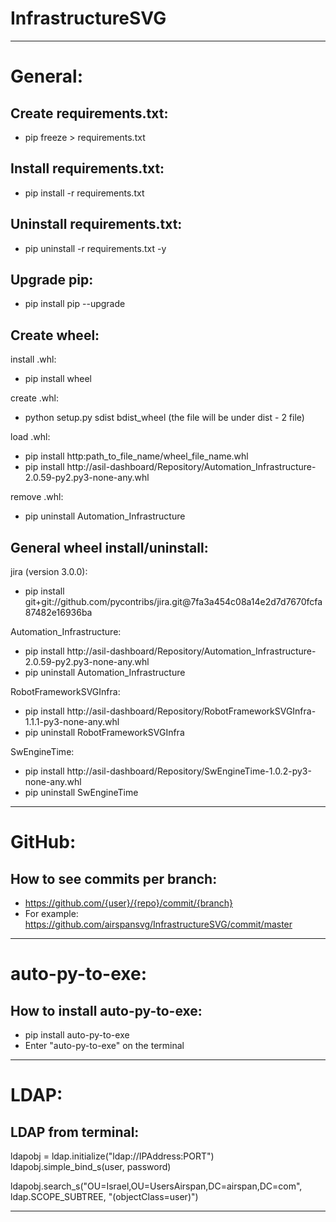 # InfrastructureSVG


------------------------------------------------------------------------------------------------------------------------

General:
========

Create requirements.txt:
----------------------------
- pip freeze > requirements.txt


Install requirements.txt:
----------------------------
- pip install -r requirements.txt


Uninstall requirements.txt:
----------------------------
- pip uninstall -r requirements.txt -y


Upgrade pip:
------------
- pip install pip --upgrade


Create wheel:
-------------
install .whl:
- pip install wheel

create .whl: 
- python setup.py sdist bdist_wheel (the file will be under dist - 2 file)

load .whl: 
- pip install http:path_to_file_name/wheel_file_name.whl
- pip install http://asil-dashboard/Repository/Automation_Infrastructure-2.0.59-py2.py3-none-any.whl

remove .whl:
- pip uninstall Automation_Infrastructure


General wheel install/uninstall:
---------------------------
jira (version 3.0.0):
- pip install git+git://github.com/pycontribs/jira.git@7fa3a454c08a14e2d7d7670fcfa87482e16936ba

Automation_Infrastructure:
- pip install http://asil-dashboard/Repository/Automation_Infrastructure-2.0.59-py2.py3-none-any.whl
- pip uninstall Automation_Infrastructure

RobotFrameworkSVGInfra:
- pip install http://asil-dashboard/Repository/RobotFrameworkSVGInfra-1.1.1-py3-none-any.whl
- pip uninstall RobotFrameworkSVGInfra

SwEngineTime:
- pip install http://asil-dashboard/Repository/SwEngineTime-1.0.2-py3-none-any.whl
- pip uninstall SwEngineTime


------------------------------------------------------------------------------------------------------------------------

GitHub:
=======

How to see commits per branch:
------------------------------
- https://github.com/{user}/{repo}/commit/{branch}
- For example: https://github.com/airspansvg/InfrastructureSVG/commit/master


------------------------------------------------------------------------------------------------------------------------

auto-py-to-exe:
===============

How to install auto-py-to-exe:
--------------------
- pip install auto-py-to-exe
- Enter "auto-py-to-exe" on the terminal


------------------------------------------------------------------------------------------------------------------------

LDAP:
=====

LDAP from terminal:
-----------------

ldapobj = ldap.initialize("ldap://IPAddress:PORT")
ldapobj.simple_bind_s(user, password)

ldapobj.search_s("OU=Israel,OU=UsersAirspan,DC=airspan,DC=com", ldap.SCOPE_SUBTREE, "(objectClass=user)")



------------------------------------------------------------------------------------------------------------------------
